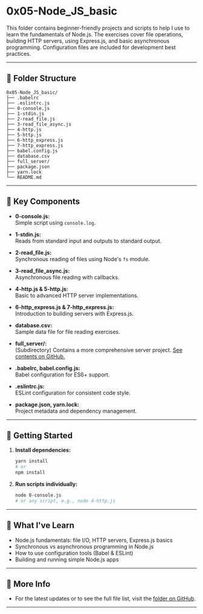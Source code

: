 # 0x05-Node_JS_basic

This folder contains beginner-friendly projects and scripts to help I use to learn the fundamentals of Node.js. The exercises cover file operations, building HTTP servers, using Express.js, and basic asynchronous programming. Configuration files are included for development best practices.

---

## 📁 Folder Structure

```
0x05-Node_JS_basic/
├── .babelrc
├── .eslintrc.js
├── 0-console.js
├── 1-stdin.js
├── 2-read_file.js
├── 3-read_file_async.js
├── 4-http.js
├── 5-http.js
├── 6-http_express.js
├── 7-http_express.js
├── babel.config.js
├── database.csv
├── full_server/
├── package.json
├── yarn.lock
└── README.md
```

---

## 🧩 Key Components

- **0-console.js:**  
  Simple script using `console.log`.

- **1-stdin.js:**  
  Reads from standard input and outputs to standard output.

- **2-read_file.js:**  
  Synchronous reading of files using Node's `fs` module.

- **3-read_file_async.js:**  
  Asynchronous file reading with callbacks.

- **4-http.js & 5-http.js:**  
  Basic to advanced HTTP server implementations.

- **6-http_express.js & 7-http_express.js:**  
  Introduction to building servers with Express.js.

- **database.csv:**  
  Sample data file for file reading exercises.

- **full_server/:**  
  (Subdirectory) Contains a more comprehensive server project. [See contents on GitHub.](https://github.com/Bakugo90/alx-backend-javascript/tree/main/0x05-Node_JS_basic/full_server)

- **.babelrc, babel.config.js:**  
  Babel configuration for ES6+ support.

- **.eslintrc.js:**  
  ESLint configuration for consistent code style.

- **package.json, yarn.lock:**  
  Project metadata and dependency management.

---

## 🚀 Getting Started

1. **Install dependencies:**
   ```bash
   yarn install
   # or
   npm install
   ```
2. **Run scripts individually:**
   ```bash
   node 0-console.js
   # or any script, e.g., node 4-http.js
   ```

---

## 🎯 What I've Learn

- Node.js fundamentals: file I/O, HTTP servers, Express.js basics
- Synchronous vs asynchronous programming in Node.js
- How to use configuration tools (Babel & ESLint)
- Building and running simple Node.js apps

---

## 🔗 More Info

- For the latest updates or to see the full file list, visit the [folder on GitHub](https://github.com/Bakugo90/alx-backend-javascript/tree/main/0x05-Node_JS_basic).

---
